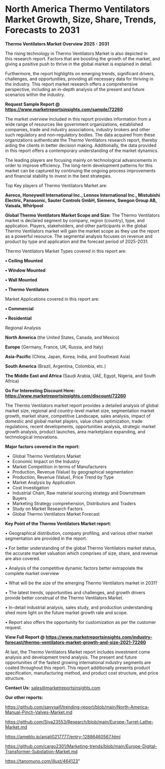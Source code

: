  # North America Thermo Ventilators Market Growth, Size, Share, Trends, Forecasts to 2031

<Strong> Thermo Ventilators Market Overview 2025 - 2031</strong>

The rising technology in Thermo Ventilators Market is also depicted in this research report. Factors that are boosting the growth of the market, and giving a positive push to thrive in the global market is explained in detail.

Furthermore, the report highlights on emerging trends, significant drivers, challenges, and opportunities, providing all necessary data for thriving in the industry. This report market research offers a comprehensive perspective, including an in-depth analysis of the present and future scenarios within the industry.

<strong>Request Sample Report @ <a href=https://www.marketreportsinsights.com/sample/72260>https://www.marketreportsinsights.com/sample/72260</a></strong>

The market overview included in this report provides information from a wide range of resources like government organizations, established companies, trade and industry associations, industry brokers and other such regulatory and non-regulatory bodies. The data acquired from these organizations authenticate the Thermo Ventilators research report, thereby aiding the clients in better decision making. Additionally, the data provided in this report offers a contemporary understanding of the market dynamics.

The leading players are focusing mainly on technological advancements in order to improve efficiency. The long-term development patterns for this market can be captured by continuing the ongoing process improvements and financial stability to invest in the best strategies.

Top Key players of Thermo Ventilators Market are:

<strong>Aereco, Honeywell International Inc., Lennox International Inc., Mistubishi Electric, Panasonic, Sauter Controls GmbH, Siemens, Swegon Group AB, Vaisala, Whirlpool</strong>

<strong><b>Global Thermo Ventilators Market Scope and Size:</b></strong>
The Thermo Ventilators market is declared segment by company, region (country), type, and application. Players, stakeholders, and other participants in the global Thermo Ventilators market will gain the market scope as they use the report as a powerful resource. The segmental analysis focuses on revenue and product by type and application and the forecast period of 2025-2031.

Thermo Ventilators Market Types covered in this report are:

<strong>• Ceiling Mounted

• Window Mounted

• Wall Mounted

• Thermo Ventilators</strong>

Market Applications covered in this report are:

<strong>• Commercial

• Residential</strong> 

Regional Analysis

<strong>North America</strong> (the United States, Canada, and Mexico)

<strong>Europe</strong> (Germany, France, UK, Russia, and Italy)

<strong>Asia-Pacific</strong> (China, Japan, Korea, India, and Southeast Asia)

<strong>South America</strong> (Brazil, Argentina, Colombia, etc.)

<strong>The Middle East and Africa</strong> (Saudi Arabia, UAE, Egypt, Nigeria, and South Africa)

<strong>Go For Interesting Discount Here: <a href=https://www.marketreportsinsights.com/discount/72260>https://www.marketreportsinsights.com/discount/72260</a></strong>

The Thermo Ventilators market report provides a detailed analysis of global market size, regional and country-level market size, segmentation market growth, market share, competitive Landscape, sales analysis, impact of domestic and global market players, value chain optimization, trade regulations, recent developments, opportunities analysis, strategic market growth analysis, product launches, area marketplace expanding, and technological innovations.

<strong><b>Major factors covered in the report:</b></strong>
<ul>
  <li>Global Thermo Ventilators Market </li>
  <li>Economic Impact on the Industry</li>
  <li>Market Competition in terms of Manufacturers</li>
  <li>Production, Revenue (Value) by geographical segmentation</li>
  <li>Production, Revenue (Value), Price Trend by Type</li>
  <li>Market Analysis by Application</li>
  <li>Cost Investigation</li>
  <li>Industrial Chain, Raw material sourcing strategy and Downstream Buyers</li>
  <li>Marketing Strategy comprehension, Distributors and Traders</li>
  <li>Study on Market Research Factors</li>
  <li>Global Thermo Ventilators Market Forecast</li>
</ul>

<strong><b>Key Point of the Thermo Ventilators Market report:</b></strong>

• Geographical distribution, company profiling, and various other market segmentation are provided in the report.

• For better understanding of the global Thermo Ventilators market status, the accurate market valuation which comprises of size, share, and revenue are also covered.

• Analysis of the competitive dynamic factors better extrapolate the complete market overview

• What will be the size of the emerging Thermo Ventilators market in 2031?

• The latest trends, opportunities and challenges, and growth drivers provide better construal of the Thermo Ventilators Market.

• In-detail industrial analysis, sales study, and production understanding shed more light on the future market growth rate and scope.

• Report also offers the opportunity for customization as per the customer request.

<strong><b>View Full Report @ <a href=https://www.marketreportsinsights.com/industry-forecast/thermo-ventilators-market-growth-and-size-2021-72260>https://www.marketreportsinsights.com/industry-forecast/thermo-ventilators-market-growth-and-size-2021-72260</a></b></strong>


At last, the Thermo Ventilators Market report includes investment come analysis and development trend analysis. The present and future opportunities of the fastest growing international industry segments are coated throughout this report. This report additionally presents product specification, manufacturing method, and product cost structure, and price structure.

<strong>Contact Us:</strong>
sales@marketreportsinsights.com

<strong>Our other reports:</strong>

<a href=https://github.com/sayysaif/trending-report/blob/main/North-America-Manual-Pinch-Valves-Market.md>https://github.com/sayysaif/trending-report/blob/main/North-America-Manual-Pinch-Valves-Market.md</a>

<a href=https://github.com/Siya23553/Research/blob/main/Europe-Turret-Lathe-Market.md>https://github.com/Siya23553/Research/blob/main/Europe-Turret-Lathe-Market.md</a>

<a href=https://ameblo.jp/anjali0217777/entry-12886460567.html>https://ameblo.jp/anjali0217777/entry-12886460567.html</a>

<a href=https://github.com/cargo2301/Marketing-trends/blob/main/Europe-Digital-Transformer-Substation-Market.md>https://github.com/cargo2301/Marketing-trends/blob/main/Europe-Digital-Transformer-Substation-Market.md</a>

<a href=https://tanomuno.com/illust/464123>https://tanomuno.com/illust/464123</a>"
